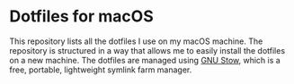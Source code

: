 # Dotfiles for macOS

This repository lists all the dotfiles I use on my macOS machine. The repository is structured in a way that allows me to easily install the dotfiles on a new machine. The dotfiles are managed using [GNU Stow](https://www.gnu.org/software/stow/), which is a free, portable, lightweight symlink farm manager.
